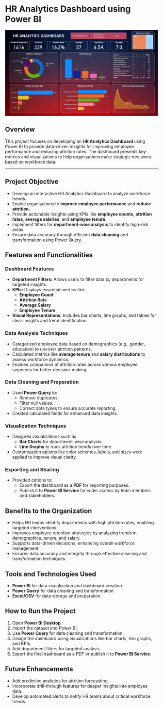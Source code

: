 

# HR Analytics Dashboard using Power BI

![Dashboard](https://github.com/IshwariK117/HR-Analytics-Dashboard/blob/main/Dahsboard.png)


## Overview
This project focuses on developing an **HR Analytics Dashboard** using Power BI to provide data-driven insights for improving employee performance and reducing attrition rates. The dashboard presents key metrics and visualizations to help organizations make strategic decisions based on workforce data.

---
## Project Objective
- Develop an interactive HR Analytics Dashboard to analyze workforce trends.  
- Enable organizations to **improve employee performance** and **reduce attrition**.  
- Provide actionable insights using KPIs like **employee counts**, **attrition rates**, **average salaries**, and **employee tenure**.  
- Implement filters for **department-wise analysis** to identify high-risk areas.  
- Ensure data accuracy through efficient **data cleaning** and transformation using Power Query.


## Features and Functionalities
### Dashboard Features
- **Department Filters:** Allows users to filter data by departments for targeted insights.  
- **KPIs:** Displays essential metrics like:
  - **Employee Count**
  - **Attrition Rate**
  - **Average Salary**
  - **Employee Tenure**
- **Visual Representations:** Includes bar charts, line graphs, and tables for clear insights and trend identification.  

### Data Analysis Techniques
- Categorized employee data based on demographics (e.g., gender, education) to uncover attrition patterns.  
- Calculated metrics like **average tenure** and **salary distributions** to assess workforce dynamics.  
- Enabled comparison of attrition rates across various employee segments for better decision-making.

### Data Cleaning and Preparation
- Used **Power Query** to:
  - Remove duplicates.  
  - Filter null values.  
  - Correct data types to ensure accurate reporting.  
- Created calculated fields for enhanced data insights.

### Visualization Techniques
- Designed visualizations such as:
  - **Bar Charts** for department-wise analysis.  
  - **Line Graphs** to track attrition trends over time.  
- Customization options like color schemes, labels, and sizes were applied to improve visual clarity.

### Exporting and Sharing
- Provided options to:
  - Export the dashboard as a **PDF** for reporting purposes.  
  - Publish it to **Power BI Service** for wider access by team members and stakeholders.  


## Benefits to the Organization
- Helps HR teams identify departments with high attrition rates, enabling targeted interventions.  
- Improves employee retention strategies by analyzing trends in demographics, tenure, and salary.  
- Supports data-driven decisions, enhancing overall workforce management.  
- Ensures data accuracy and integrity through effective cleaning and transformation techniques.




## Tools and Technologies Used
- **Power BI** for data visualization and dashboard creation.  
- **Power Query** for data cleaning and transformation.  
- **Excel/CSV** for data storage and preparation.


## How to Run the Project
1. Open **Power BI Desktop**.  
2. Import the dataset into Power BI.  
3. Use **Power Query** for data cleaning and transformation.  
4. Design the dashboard using visualizations like bar charts, line graphs, and KPIs.  
5. Add department filters for targeted analysis.  
6. Export the final dashboard as a PDF or publish it to **Power BI Service**.


## Future Enhancements
- Add predictive analytics for attrition forecasting.  
- Incorporate drill-through features for deeper insights into employee data.  
- Develop automated alerts to notify HR teams about critical workforce trends.


